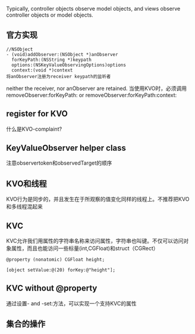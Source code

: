 
Typically, controller objects observe model objects, and views observe controller objects or model objects.

## 官方实现

``` objc
//NSObject
- (void)addObserver:(NSObject *)anObserver
  forKeyPath:(NSString *)keypath
  options:(NSKeyValueObservingOptions)options
  context:(void *)context
将anObserver注册为receiver keypath的监听者
```
neither the receiver, nor anObserver are retained. 当使用KVO时，必须调用removeObserver:forKeyPath: or removeObserver:forKeyPath:context:

## register for KVO
什么是KVO-complaint?

## KeyValueObserver helper class
注意observertoken和observedTarget的顺序

## KVO和线程
KVO行为是同步的，并且发生在于所观察的值变化同样的线程上。不推荐把KVO和多线程混起来

## KVC
KVC允许我们用属性的字符串名称来访问属性，字符串也叫键。不仅可以访问对象属性，而且也能访问一些标量(int,CGFloat)和struct（CGRect）

``` objc
@property (nonatomic) CGFloat height;

[object setValue:@(20) forKey:@"height"];
```

## KVC without @property
通过设置-<key> and -set<Key>:方法，可以实现一个支持KVC的属性

## 集合的操作
